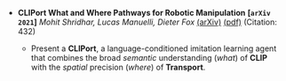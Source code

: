 - **CLIPort What and Where Pathways for Robotic Manipulation**
 **[`arXiv 2021`]** *Mohit Shridhar, Lucas Manuelli, Dieter Fox* [(arXiv)](http://arxiv.org/abs/2109.12098) [(pdf)](./../CLIPort%20-%20What%20and%20Where%20Pathways%20for%20Robotic%20Manipulation.pdf) (Citation: 432)


    - Present a **CLIPort**, a language-conditioned imitation learning agent that combines the broad *semantic* understanding (*what*) of **CLIP** with the *spatial* precision (*where*) of **Transport**.